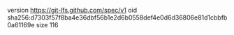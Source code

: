 version https://git-lfs.github.com/spec/v1
oid sha256:d7303f57f8ba4e36dbf56b1e2d6b0558def4e0d6d36806e81d1cbbfb0a61169e
size 116
